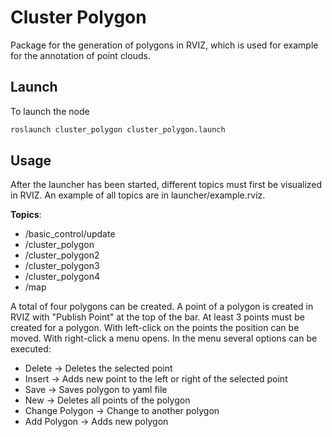 # Cluster Polygon
Package for the generation of polygons in RVIZ, which is used for example for the annotation of point clouds.

## Launch
To launch the node
```bash
roslaunch cluster_polygon cluster_polygon.launch
```

## Usage
After the launcher has been started, different topics must first be visualized in RVIZ. An example of all topics are in launcher/example.rviz.

**Topics**:

- /basic_control/update
- /cluster_polygon
- /cluster_polygon2
- /cluster_polygon3
- /cluster_polygon4
- /map

A total of four polygons can be created. A point of a polygon is created in RVIZ with "Publish Point" at the top of the bar. At least 3 points must be created for a polygon. With left-click on the points the position can be moved. With right-click a menu opens. In the menu several options can be executed:

- Delete -> Deletes the selected point
- Insert -> Adds new point to the left or right of the selected point
- Save -> Saves polygon to yaml file
- New -> Deletes all points of the polygon
- Change Polygon -> Change to another polygon
- Add Polygon -> Adds new polygon
